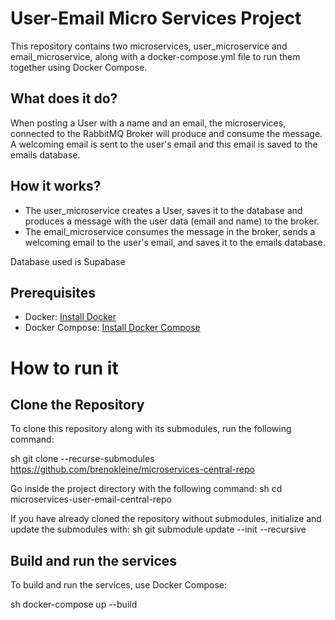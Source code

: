 # User-Email Micro Services Project

This repository contains two microservices, user_microservice and email_microservice, along with a docker-compose.yml file to run them together using Docker Compose.

## What does it do?
When posting a User with a name and an email, the microservices, connected to the RabbitMQ Broker will produce and consume the message.
A welcoming email is sent to the user's email and this email is saved to the emails database.

## How it works?
 - The user_microservice creates a User, saves it to the database and produces a message with the user data (email and name) to the broker.
 - The email_microservice consumes the message in the broker, sends a welcoming email to the user's email, and saves it to the emails database.

Database used is Supabase

## Prerequisites

- Docker: [Install Docker](https://docs.docker.com/get-docker/)
- Docker Compose: [Install Docker Compose](https://docs.docker.com/compose/install/)

# How to run it

## Clone the Repository

To clone this repository along with its submodules, run the following command:

sh
git clone --recurse-submodules https://github.com/brenokleine/microservices-central-repo

Go inside the project directory with the following command:
sh
cd microservices-user-email-central-repo
 

If you have already cloned the repository without submodules, initialize and update the submodules with:
sh
git submodule update --init --recursive

## Build and run the services

To build and run the services, use Docker Compose:

sh
docker-compose up --build
